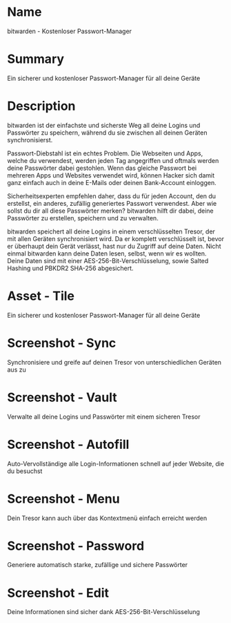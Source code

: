 # Name

bitwarden - Kostenloser Passwort-Manager

# Summary

Ein sicherer und kostenloser Passwort-Manager für all deine Geräte

# Description

bitwarden ist der einfachste und sicherste Weg all deine Logins und Passwörter zu speichern, während du sie zwischen all deinen Geräten synchronisierst.

Passwort-Diebstahl ist ein echtes Problem. Die Webseiten und Apps, welche du verwendest, werden jeden Tag angegriffen und oftmals werden deine Passwörter dabei gestohlen. Wenn das gleiche Passwort bei mehreren Apps und Websites verwendet wird, können Hacker sich damit ganz einfach auch in deine E-Mails oder deinen Bank-Account einloggen.

Sicherheitsexperten empfehlen daher, dass du für jeden Account, den du erstellst, ein anderes, zufällig generiertes Passwort verwendest. Aber wie sollst du dir all diese Passwörter merken? bitwarden hilft dir dabei, deine Passwörter zu erstellen, speichern und zu verwalten.

bitwarden speichert all deine Logins in einem verschlüsselten Tresor, der mit allen Geräten synchronisiert wird. Da er komplett verschlüsselt ist, bevor er überhaupt dein Gerät verlässt, hast nur du Zugriff auf deine Daten. Nicht einmal bitwarden kann deine Daten lesen, selbst, wenn wir es wollten. Deine Daten sind mit einer AES-256-Bit-Verschlüsselung, sowie Salted Hashing und PBKDR2 SHA-256 abgesichert.

# Asset - Tile

Ein sicherer und kostenloser Passwort-Manager für all deine Geräte

# Screenshot - Sync

Synchronisiere und greife auf deinen Tresor von unterschiedlichen Geräten aus zu

# Screenshot - Vault

Verwalte all deine Logins und Passwörter mit einem sicheren Tresor

# Screenshot - Autofill

Auto-Vervollständige alle Login-Informationen schnell auf jeder Website, die du besuchst

# Screenshot - Menu

Dein Tresor kann auch über das Kontextmenü einfach erreicht werden

# Screenshot - Password

Generiere automatisch starke, zufällige und sichere Passwörter

# Screenshot - Edit

Deine Informationen sind sicher dank AES-256-Bit-Verschlüsselung
